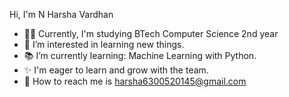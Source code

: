 Hi, I'm N Harsha Vardhan 
- 👨‍🎓 Currently, I'm studying BTech Computer Science 2nd year
- 🤔 I’m interested in learning new things. 
- 📚 I’m currently learning:
      Machine Learning with Python.
- ✨ I'm eager to learn and grow with the team.
- 🤙 How to reach me is harsha6300520145@gmail.com
